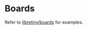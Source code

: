 # Boards

Refer to [libretiny/boards](https://github.com/kuba2k2/libretiny/tree/master/boards) for examples.
